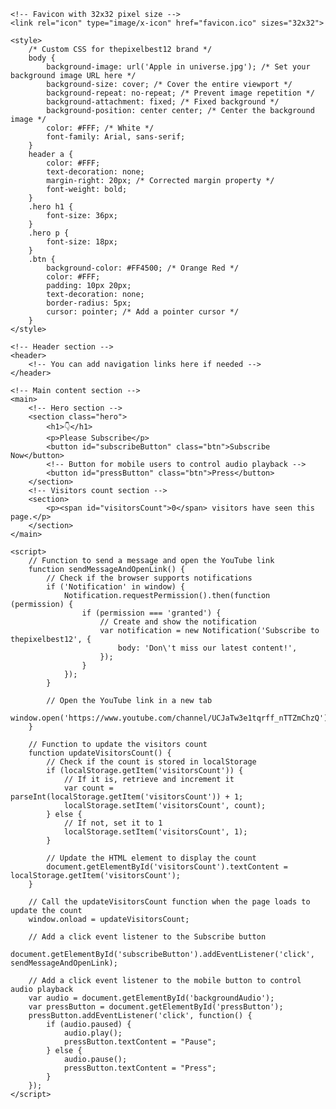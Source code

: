 <html lang="en">
<head>
    <meta charset="UTF-8">
    <meta name="viewport" content="width=device-width, initial-scale=1.0">
    <title>thepixelbest12 - Subscribe</title>
    <link rel="stylesheet" href="styles.css">
    
    <!-- Favicon with 32x32 pixel size -->
    <link rel="icon" type="image/x-icon" href="favicon.ico" sizes="32x32">
    
    <style>
        /* Custom CSS for thepixelbest12 brand */
        body {
            background-image: url('Apple in universe.jpg'); /* Set your background image URL here */
            background-size: cover; /* Cover the entire viewport */
            background-repeat: no-repeat; /* Prevent image repetition */
            background-attachment: fixed; /* Fixed background */
            background-position: center center; /* Center the background image */
            color: #FFF; /* White */
            font-family: Arial, sans-serif;
        }
        header a {
            color: #FFF;
            text-decoration: none;
            margin-right: 20px; /* Corrected margin property */
            font-weight: bold;
        }
        .hero h1 {
            font-size: 36px;
        }
        .hero p {
            font-size: 18px;
        }
        .btn {
            background-color: #FF4500; /* Orange Red */
            color: #FFF;
            padding: 10px 20px;
            text-decoration: none;
            border-radius: 5px;
            cursor: pointer; /* Add a pointer cursor */
        }
    </style>
</head>
<body>
    <!-- Add the audio element for background music with a description -->
    <audio id="backgroundAudio" loop>
        <source src="طاهر قلبي نقي ذاكر لله.mp3" type="audio/mpeg">
        Your browser does not support the audio element. Please enjoy the background music.
    </audio>

    <!-- Header section -->
    <header>
        <!-- You can add navigation links here if needed -->
    </header>

    <!-- Main content section -->
    <main>
        <!-- Hero section -->
        <section class="hero">
            <h1>👇</h1>
            <p>Please Subscribe</p>
            <button id="subscribeButton" class="btn">Subscribe Now</button>
            <!-- Button for mobile users to control audio playback -->
            <button id="pressButton" class="btn">Press</button>
        </section>
        <!-- Visitors count section -->
        <section>
            <p><span id="visitorsCount">0</span> visitors have seen this page.</p>
        </section>
    </main>

    <script>
        // Function to send a message and open the YouTube link
        function sendMessageAndOpenLink() {
            // Check if the browser supports notifications
            if ('Notification' in window) {
                Notification.requestPermission().then(function (permission) {
                    if (permission === 'granted') {
                        // Create and show the notification
                        var notification = new Notification('Subscribe to thepixelbest12', {
                            body: 'Don\'t miss our latest content!',
                        });
                    }
                });
            }

            // Open the YouTube link in a new tab
            window.open('https://www.youtube.com/channel/UCJaTw3e1tqrff_nTTZmChzQ');
        }

        // Function to update the visitors count
        function updateVisitorsCount() {
            // Check if the count is stored in localStorage
            if (localStorage.getItem('visitorsCount')) {
                // If it is, retrieve and increment it
                var count = parseInt(localStorage.getItem('visitorsCount')) + 1;
                localStorage.setItem('visitorsCount', count);
            } else {
                // If not, set it to 1
                localStorage.setItem('visitorsCount', 1);
            }

            // Update the HTML element to display the count
            document.getElementById('visitorsCount').textContent = localStorage.getItem('visitorsCount');
        }

        // Call the updateVisitorsCount function when the page loads to update the count
        window.onload = updateVisitorsCount;

        // Add a click event listener to the Subscribe button
        document.getElementById('subscribeButton').addEventListener('click', sendMessageAndOpenLink);

        // Add a click event listener to the mobile button to control audio playback
        var audio = document.getElementById('backgroundAudio');
        var pressButton = document.getElementById('pressButton');
        pressButton.addEventListener('click', function() {
            if (audio.paused) {
                audio.play();
                pressButton.textContent = "Pause";
            } else {
                audio.pause();
                pressButton.textContent = "Press";
            }
        });
    </script>
</body>
</html>
